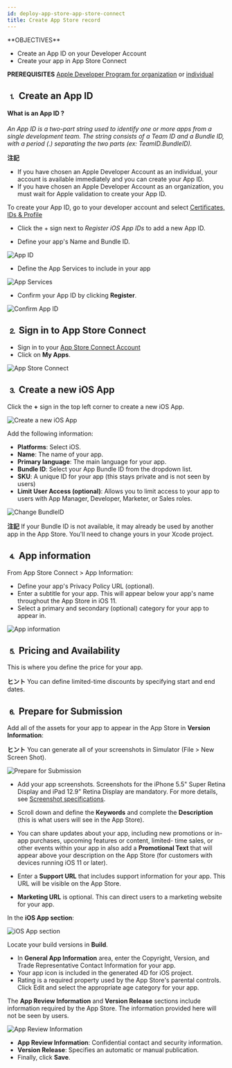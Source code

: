 ```yaml
---
id: deploy-app-store-app-store-connect
title: Create App Store record
---
```


<div class = "objectives">
**OBJECTIVES**

* Create an App ID on your Developer Account
* Create your app in App Store Connect</div> <div class = "prerequisites">
**PREREQUISITES**
[Apple Developer Program for organization](register-apple-developer-program-organization.html) or [individual](register-apple-developer-program-individual.html)</div>


## ⒈ Create an App ID

#### What is an App ID ?

*An App ID is a two-part string used to identify one or more apps from a single development team. The string consists of a Team ID and a Bundle ID, with a period (.) separating the two parts (ex: TeamID.BundleID).*<div class = "tips">
**注記**

* If you have chosen an Apple Developer Account as an individual, your account is available immediately and you can create your App ID.
* If you have chosen an Apple Developer Account as an organization, you must wait for Apple validation to create your App ID.</div>

To create your App ID, go to your developer account and select [Certificates, IDs & Profile](https://developer.apple.com/account/ios/identifier/bundle)

* Click the + sign next to *Register iOS App IDs* to add a new App ID.

* Define your app's Name and Bundle ID.

![App ID](assets/en/deploy-app-store/Developer-account-App-ID.png)

* Define the App Services to include in your app

![App Services](assets/en/deploy-app-store/App-Services-to-include.png)

* Confirm your App ID by clicking **Register**.

![Confirm App ID](assets/en/deploy-app-store/Confirm-App-ID.png)

## ⒉ Sign in to App Store Connect

* Sign in to your [App Store Connect Account](https://appstoreconnect.apple.com)
* Click on **My Apps**.

![App Store Connect](assets/en/deploy-app-store/App-Store-Connect-home-page.png)

## ⒊ Create a new iOS App

Click the **+** sign in the top left corner to create a new iOS App.

![Create a new iOS App](assets/en/deploy-app-store/Create-new-iOS-App.png)

Add the following information:

* **Platforms**: Select iOS.
* **Name**: The name of your app.
* **Primary language**: The main language for your app.
* **Bundle ID**: Select your App Bundle ID from the dropdown list.
* **SKU**: A unique ID for your app (this stays private and is not seen by users)
* **Limit User Access (optional)**: Allows you to limit access to your app to users with App Manager, Developer, Marketer, or Sales roles.

![Change BundleID](assets/en/deploy-app-store/Change-BundleID-Xcode-Project.png)<div class = "tips">
**注記**
If your Bundle ID is not available, it may already be used by another app in the App Store. You'll need to change yours in your Xcode project.</div>

## ⒋ App information

From App Store Connect > App Information:

* Define your app's Privacy Policy URL (optional).
* Enter a subtitle for your app. This will appear below your app's name throughout the App Store in iOS 11.
* Select a primary and secondary (optional) category for your app to appear in.

![App information](assets/en/deploy-app-store/App-Store-Connect-app-information.png)

## ⒌ Pricing and Availability

This is where you define the price for your app.<div class = "tips">
**ヒント**
You can define limited-time discounts by specifying start and end dates.</div>

## ⒍ Prepare for Submission

Add all of the assets for your app to appear in the App Store in **Version Information**:<div class = "tips">
**ヒント**
You can generate all of your screenshots in Simulator (File > New Screen Shot).</div>

![Prepare for Submission](assets/en/deploy-app-store/Prepare-for-submission-screenshot-description.png)

* Add your app screenshots. Screenshots for the iPhone 5.5" Super Retina Display and iPad 12.9" Retina Display are mandatory. For more details, see [Screenshot specifications](https://help.apple.com/app-store-connect/#/devd274dd925).

* Scroll down and define the **Keywords** and complete the **Description** (this is what users will see in the App Store).
* You can share updates about your app, including new promotions or in-app purchases, upcoming features or content, limited- time sales, or other events within your app in also add a **Promotional Text** that will appear above your description on the App Store (for customers with devices running iOS 11 or later).
* Enter a **Support URL** that includes support information for your app. This URL will be visible on the App Store.
* **Marketing URL** is optional. This can direct users to a marketing website for your app.

In the **iOS App section**:

![iOS App section](assets/en/deploy-app-store/Prepare-for-submission-build-icon.png)

Locate your build versions in **Build**.

* In **General App Information** area, enter the Copyright, Version, and Trade Representative Contact Information for your app.
* Your app icon is included in the generated 4D for iOS project.
* Rating is a required property used by the App Store's parental controls. Click Edit and select the appropriate age category for your app.

The **App Review Information** and **Version Release** sections include information required by the App Store. The information provided here will not be seen by users.

![App Review Information](assets/en/deploy-app-store/Prepare-for-submission-review-information.png)

* **App Review Information**: Confidential contact and security information.
* **Version Release**: Specifies an automatic or manual publication.
* Finally, click **Save**.
